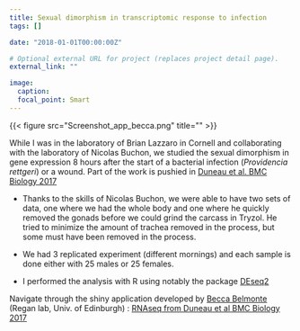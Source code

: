 ```yaml
---
title: Sexual dimorphism in transcriptomic response to infection
tags: []

date: "2018-01-01T00:00:00Z"

# Optional external URL for project (replaces project detail page).
external_link: ""

image:
  caption:
  focal_point: Smart
---
```

{{< figure src="Screenshot_app_becca.png" title="" >}}

While I was in the laboratory of Brian Lazzaro in Cornell and collaborating with the laboratory of Nicolas Buchon, we studied the sexual dimorphism in gene expression 8 hours after the start of a bacterial infection (<i>Providencia rettgeri</i>) or a wound. Part of the work is pushied in [Duneau et al. BMC Biology 2017](Duneau_BMCBiology_2017.pdf)


* Thanks to the skills of Nicolas Buchon, we were able to have two sets of data, one where we had the whole body and one where he quickly removed the gonads before we could grind the carcass in Tryzol. He tried to minimize the amount of trachea removed in the process, but some must have been removed in the process.  


* We had 3 replicated experiment (different mornings) and each sample is done either with 25 males or 25 females.


* I performed the analysis with R using notably the package [DEseq2](http://www.bioconductor.org/packages/release/bioc/vignettes/DESeq2/inst/doc/DESeq2.html)

Navigate through the shiny application developed by [Becca Belmonte](http://reganlab.bio.ed.ac.uk/people) (Regan lab, Univ. of Edinburgh) : [RNAseq from Duneau et al BMC Biology 2017](https://david-duneau.shinyapps.io/RNAseq_Sex_Dim_Droso_8h_Prett/)
